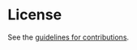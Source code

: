 # License

See the
[guidelines for contributions](https://github.com/mcr/lamps-rats-csr-attest/blob/main/CONTRIBUTING.md).
